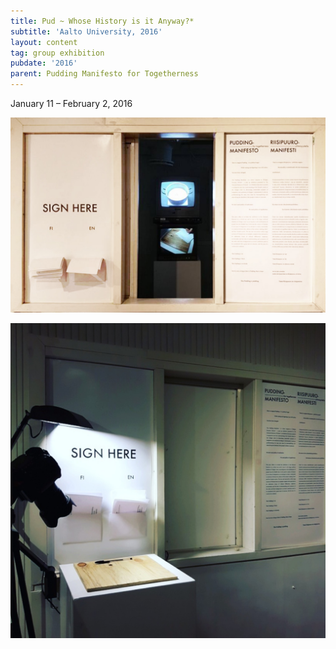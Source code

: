 ```yaml
---
title: Pud ~ Whose History is it Anyway?*
subtitle: 'Aalto University, 2016'
layout: content
tag: group exhibition
pubdate: '2016'
parent: Pudding Manifesto for Togetherness
---
```

January 11 – February 2, 2016



![](https://raw.githubusercontent.com/mpalash/aliakbarmehta/master/assets/img/pudding-manifesto_installation-view-cropped_2016.jpg)

![](/assets/img/pudding-manifesto_installation-view-manifesto-and-pledge_2016.jpg)
